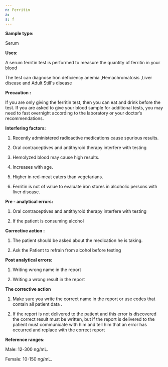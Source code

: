 ```yaml
---
n: Ferritin
a: 
s: f
---
```


 
__Sample type:__

Serum

__Uses:__ 

A serum ferritin test is performed to measure the quantity of ferritin in your blood 

The test can diagnose Iron deficiency anemia ,Hemachromatosis ,Liver disease and Adult Still's disease

__Precaution :__

If you are only giving the ferritin test, then you can eat and drink before the test. If you are asked to give your blood sample for additional tests, you may need to fast overnight according to the laboratory or your doctor’s recommendations.

__Interfering factors:__

1. Recently administered radioactive medications cause spurious results.

2. Oral contraceptives and antithyroid therapy interfere with testing 

3. Hemolyzed blood may cause high results.

4. Increases with age.

5. Higher in red-meat eaters than vegetarians.

6. Ferritin is not of value to evaluate iron stores in alcoholic persons with liver disease.

__Pre - analytical errors:__

1. Oral contraceptives and antithyroid therapy interfere with testing

2. If the patient is consuming alcohol

 __Corrective action :__ 

1. The patient should be asked about the medication he is taking.

2. Ask the Patient to refrain from alcohol before testing 

__Post analytical errors:__

1. 	Writing wrong name in the report

2. 	Writing a wrong result in the report

__The corrective action__

1. Make sure you write the correct name in the report or use codes that  contain all patient data . 

2. If the report is not delivered to the patient and this error is discovered the correct result must be written, but if the report is delivered to the patient must communicate with him and tell him that an error has occurred and replace with the correct report

__Reference ranges:__

Male: 12-300 ng/mL.

Female: 10-150 ng/mL.
